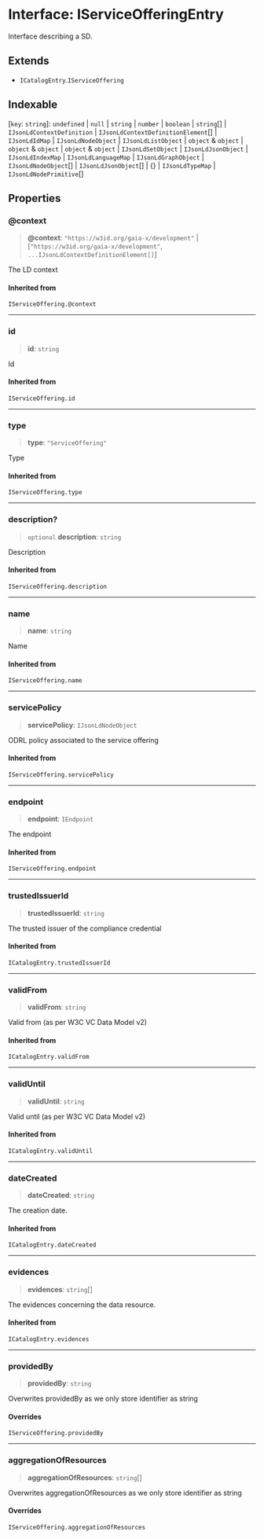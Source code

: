 # Interface: IServiceOfferingEntry

Interface describing a SD.

## Extends

- `ICatalogEntry`.`IServiceOffering`

## Indexable

\[`key`: `string`\]: `undefined` \| `null` \| `string` \| `number` \| `boolean` \| `string`[] \| `IJsonLdContextDefinition` \| `IJsonLdContextDefinitionElement`[] \| `IJsonLdIdMap` \| `IJsonLdNodeObject` \| `IJsonLdListObject` \| `object` & `object` \| `object` & `object` \| `object` & `object` \| `IJsonLdSetObject` \| `IJsonLdJsonObject` \| `IJsonLdIndexMap` \| `IJsonLdLanguageMap` \| `IJsonLdGraphObject` \| `IJsonLdNodeObject`[] \| `IJsonLdJsonObject`[] \| \{\} \| `IJsonLdTypeMap` \| `IJsonLdNodePrimitive`[]

## Properties

### @context

> **@context**: `"https://w3id.org/gaia-x/development"` \| \[`"https://w3id.org/gaia-x/development"`, `...IJsonLdContextDefinitionElement[]`\]

The LD context

#### Inherited from

`IServiceOffering.@context`

***

### id

> **id**: `string`

Id

#### Inherited from

`IServiceOffering.id`

***

### type

> **type**: `"ServiceOffering"`

Type

#### Inherited from

`IServiceOffering.type`

***

### description?

> `optional` **description**: `string`

Description

#### Inherited from

`IServiceOffering.description`

***

### name

> **name**: `string`

Name

#### Inherited from

`IServiceOffering.name`

***

### servicePolicy

> **servicePolicy**: `IJsonLdNodeObject`

ODRL policy associated to the service offering

#### Inherited from

`IServiceOffering.servicePolicy`

***

### endpoint

> **endpoint**: `IEndpoint`

The endpoint

#### Inherited from

`IServiceOffering.endpoint`

***

### trustedIssuerId

> **trustedIssuerId**: `string`

The trusted issuer of the compliance credential

#### Inherited from

`ICatalogEntry.trustedIssuerId`

***

### validFrom

> **validFrom**: `string`

Valid from (as per W3C VC Data Model v2)

#### Inherited from

`ICatalogEntry.validFrom`

***

### validUntil

> **validUntil**: `string`

Valid until (as per W3C VC Data Model v2)

#### Inherited from

`ICatalogEntry.validUntil`

***

### dateCreated

> **dateCreated**: `string`

The creation date.

#### Inherited from

`ICatalogEntry.dateCreated`

***

### evidences

> **evidences**: `string`[]

The evidences concerning the data resource.

#### Inherited from

`ICatalogEntry.evidences`

***

### providedBy

> **providedBy**: `string`

Overwrites providedBy as we only store identifier as string

#### Overrides

`IServiceOffering.providedBy`

***

### aggregationOfResources

> **aggregationOfResources**: `string`[]

Overwrites aggregationOfResources as we only store identifier as string

#### Overrides

`IServiceOffering.aggregationOfResources`
